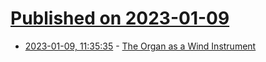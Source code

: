 # [Published on 2023-01-09](index.md)

* [2023-01-09, 11:35:35](https://news.ycombinator.com/item?id=34309230) - [The Organ as a Wind Instrument](https://www.yamaha.com/en/musical_instrument_guide/pipeorgan/mechanism/)
